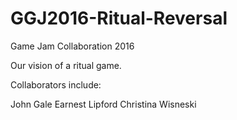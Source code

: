 # GGJ2016-Ritual-Reversal
Game Jam Collaboration 2016

Our vision of a ritual game.

Collaborators include:

John Gale
Earnest Lipford
Christina Wisneski
